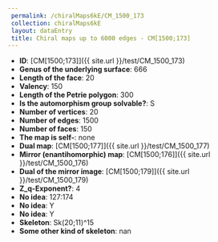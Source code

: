 ```yaml
--- 
 permalink: /chiralMaps6kE/CM_1500_173 
 collection: chiralMaps6kE
 layout: dataEntry
 title: Chiral maps up to 6000 edges - CM[1500;173]
---
```


- **ID**: [CM[1500;173]]({{ site.url }}/test/CM_1500_173)
- **Genus of the underlying surface**: 666
- **Length of the face**: 20
- **Valency**: 150
- **Length of the Petrie polygon**: 300
- **Is the automorphism group solvable?**: S
- **Number of vertices**: 20
- **Number of edges**: 1500
- **Number of faces**: 150
- **The map is self-**: none
- **Dual map**: [CM[1500;177]]({{ site.url }}/test/CM_1500_177)
- **Mirror (enantihomorphic) map**: [CM[1500;176]]({{ site.url }}/test/CM_1500_176)
- **Dual of the mirror image**: [CM[1500;179]]({{ site.url }}/test/CM_1500_179)
- **Z_q-Exponent?**: 4
- **No idea**:  127:174
- **No idea**: Y
- **No idea**: Y
- **Skeleton**: Sk(20;11)^15
- **Some other kind of skeleton**: nan
